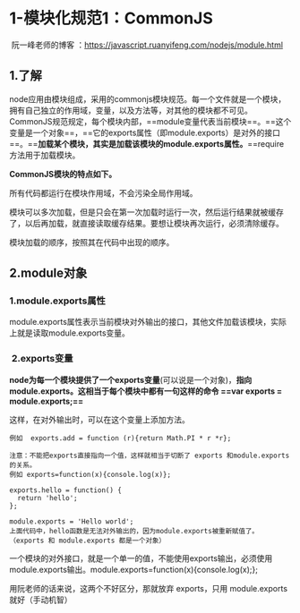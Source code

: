 # 1-模块化规范1：CommonJS

 阮一峰老师的博客 ：https://javascript.ruanyifeng.com/nodejs/module.html

## 1.了解

​        node应用由模块组成，采用的commonjs模块规范。每一个文件就是一个模块，拥有自己独立的作用域，变量，以及方法等，对其他的模块都不可见。CommonJS规范规定，每个模块内部，==module变量代表当前模块==。==这个变量是一个对象==，==它的exports属性（即module.exports）是对外的接口==。==**加载某个模块，其实是加载该模块的module.exports属性。**==require方法用于加载模块。

**CommonJS模块的特点如下。**

所有代码都运行在模块作用域，不会污染全局作用域。

模块可以多次加载，但是只会在第一次加载时运行一次，然后运行结果就被缓存了，以后再加载，就直接读取缓存结果。要想让模块再次运行，必须清除缓存。

模块加载的顺序，按照其在代码中出现的顺序。

## 2.module对象

### **1.module.exports属性** 

module.exports属性表示当前模块对外输出的接口，其他文件加载该模块，实际上就是读取module.exports变量。

###  **2.exports变量** 

**node为每一个模块提供了一个exports变量**(可以说是一个对象)，**指向 module.exports。这相当于每个模块中都有一句这样的命令 ==var exports = module.exports;==**

这样，在对外输出时，可以在这个变量上添加方法。

```
例如  exports.add = function (r){return Math.PI * r *r};

注意：不能把exports直接指向一个值，这样就相当于切断了 exports 和module.exports 的关系。
例如 exports=function(x){console.log(x)};
```



```
exports.hello = function() {
  return 'hello';
};

module.exports = 'Hello world';
上面代码中，hello函数是无法对外输出的，因为module.exports被重新赋值了。  （exports 和 module.exports 都是一个对象）
```

一个模块的对外接口，就是一个单一的值，不能使用exports输出，必须使用 module.exports输出。module.exports=function(x){console.log(x);}; 

用阮老师的话来说，这两个不好区分，那就放弃 exports，只用 module.exports 就好（手动机智）

 

 

 

 

 

 

 

 

 

 

 

 

 

 

 